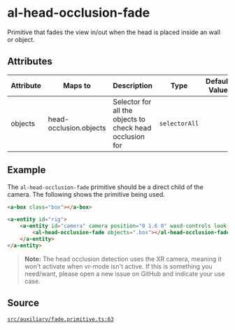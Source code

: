 # al-head-occlusion-fade
Primitive that fades the view in/out when the head is placed inside an wall or object.

## Attributes
| Attribute | Maps to | Description | Type | Default Value |
|-----------|---------|-------------|------|---------------|
| objects | head-occlusion.objects | Selector for all the objects to check head occlusion for | `selectorAll` |  |



## Example
The `al-head-occlusion-fade` primitive should be a direct child of the camera. The following shows
the primitive being used.
```HTML
<a-box class="box"></a-box>

<a-entity id="rig">
    <a-entity id="camera" camera position="0 1.6 0" wasd-controls look-controls>
        <al-head-occlusion-fade objects=".box"></al-head-occlusion-fade>
    </a-entity>
</a-entity>
```

> **Note:** The head occlusion detection uses the XR camera, meaning it won't activate when vr-mode isn't
> active. If this is something you need/want, please open a new issue on GitHub and indicate your use case.


## Source
[`src/auxiliary/fade.primitive.ts:63`](https://github.com/mrxz/aframe-locomotion/blob/2c33638c/src/auxiliary/fade.primitive.ts#L63)
